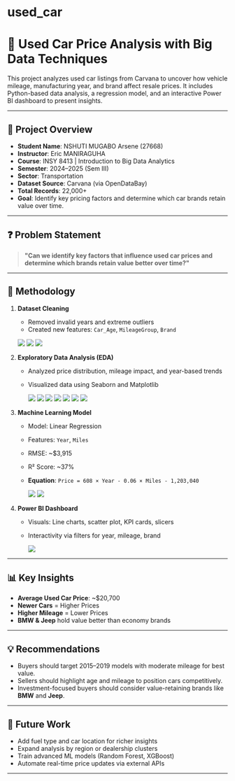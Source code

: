 # used_car
# 🚗 Used Car Price Analysis with Big Data Techniques

This project analyzes used car listings from Carvana to uncover how vehicle mileage, manufacturing year, and brand affect resale prices. It includes Python-based data analysis, a regression model, and an interactive Power BI dashboard to present insights.

---

## 📌 Project Overview

- **Student Name**: NSHUTI MUGABO Arsene (27668)  
- **Instructor**: Eric MANIRAGUHA  
- **Course**: INSY 8413 | Introduction to Big Data Analytics  
- **Semester**: 2024–2025 (Sem III)  
- **Sector**: Transportation  
- **Dataset Source**: Carvana (via OpenDataBay)  
- **Total Records**: 22,000+  
- **Goal**: Identify key pricing factors and determine which car brands retain value over time.

---

## ❓ Problem Statement

> **"Can we identify key factors that influence used car prices and determine which brands retain value better over time?"**

---

## 🧪 Methodology

1. **Dataset Cleaning**
   - Removed invalid years and extreme outliers
   - Created new features: `Car_Age`, `MileageGroup`, `Brand`

    ![](./code1.png)
    ![](./code2.png)
    ![](./code3.png)

3. **Exploratory Data Analysis (EDA)**
   - Analyzed price distribution, mileage impact, and year-based trends
   - Visualized data using Seaborn and Matplotlib

     ![](./code3.png)
     ![](./code4.png)
     ![](./code5.png)
     ![](./code6.png)
     ![](./code7.png)
     ![](./code8.png)
     ![](./code9.png)

4. **Machine Learning Model**
   - Model: Linear Regression  
   - Features: `Year`, `Miles`  
   - RMSE: ~$3,915  
   - R² Score: ~37%  
   - **Equation**: `Price = 608 × Year - 0.06 × Miles - 1,203,040`

     ![](./code10.png)
     ![](./code11.png)

5. **Power BI Dashboard**
   - Visuals: Line charts, scatter plot, KPI cards, slicers
   - Interactivity via filters for year, mileage, brand
  
     ![](./power.png)

---

## 📊 Key Insights

- **Average Used Car Price**: ~$20,700  
- **Newer Cars** = Higher Prices  
- **Higher Mileage** = Lower Prices  
- **BMW & Jeep** hold value better than economy brands

---

## 💡 Recommendations

- Buyers should target 2015–2019 models with moderate mileage for best value.
- Sellers should highlight age and mileage to position cars competitively.
- Investment-focused buyers should consider value-retaining brands like **BMW** and **Jeep**.

---

## 🔮 Future Work

- Add fuel type and car location for richer insights
- Expand analysis by region or dealership clusters
- Train advanced ML models (Random Forest, XGBoost)
- Automate real-time price updates via external APIs

---

